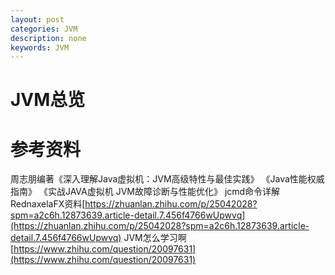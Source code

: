 ```yaml
---
layout: post
categories: JVM
description: none
keywords: JVM
---
```

# JVM总览




# 参考资料
周志朋编著《深入理解Java虚拟机：JVM高级特性与最佳实践》
《Java性能权威指南》
《实战JAVA虚拟机 JVM故障诊断与性能优化》
jcmd命令详解
RednaxelaFX资料[https://zhuanlan.zhihu.com/p/25042028?spm=a2c6h.12873639.article-detail.7.456f4766wUpwvq](https://zhuanlan.zhihu.com/p/25042028?spm=a2c6h.12873639.article-detail.7.456f4766wUpwvq)
JVM怎么学习啊[https://www.zhihu.com/question/20097631](https://www.zhihu.com/question/20097631)